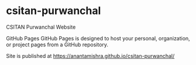 # csitan-purwanchal
CSITAN Purwanchal Website

GitHub Pages
GitHub Pages is designed to host your personal, organization, or project pages from a GitHub repository.

Site is published at https://anantamishra.github.io/csitan-purwanchal/

